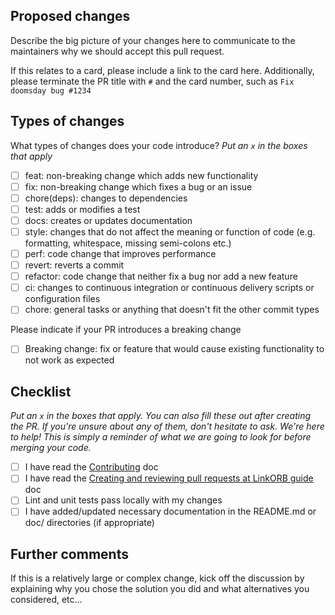 ## Proposed changes

Describe the big picture of your changes here to communicate to the maintainers why we should accept this pull request.

If this relates to a card, please include a link to the card here. Additionally, please terminate the PR title with `#` and the card number, such as `Fix doomsday bug #1234`

## Types of changes

What types of changes does your code introduce?
_Put an `x` in the boxes that apply_

- [ ] feat: non-breaking change which adds new functionality
- [ ] fix: non-breaking change which fixes a bug or an issue
- [ ] chore(deps): changes to dependencies
- [ ] test: adds or modifies a test
- [ ] docs: creates or updates documentation
- [ ] style: changes that do not affect the meaning or function of code (e.g. formatting, whitespace, missing semi-colons etc.)
- [ ] perf: code change that improves performance
- [ ] revert: reverts a commit
- [ ] refactor: code change that neither fix a bug nor add a new feature
- [ ] ci: changes to continuous integration or continuous delivery scripts or configuration files
- [ ] chore: general tasks or anything that doesn't fit the other commit types

Please indicate if your PR introduces a breaking change
- [ ] Breaking change: fix or feature that would cause existing functionality to not work as expected

## Checklist

_Put an `x` in the boxes that apply. You can also fill these out after creating the PR. If you're unsure about any of them, don't hesitate to ask. We're here to help! This is simply a reminder of what we are going to look for before merging your code._

- [ ] I have read the [Contributing](https://github.com/linkorb/.github/blob/master/CONTRIBUTING.md) doc
- [ ] I have read the [Creating and reviewing pull requests at LinkORB guide](https://engineering.linkorb.com/topics/git/articles/reviewing-pr/) doc
- [ ] Lint and unit tests pass locally with my changes
- [ ] I have added/updated necessary documentation in the README.md or doc/ directories (if appropriate)

## Further comments

If this is a relatively large or complex change, kick off the discussion by explaining why you chose the solution you did and what alternatives you considered, etc...